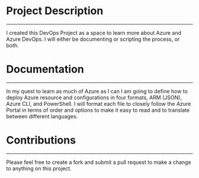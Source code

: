 # Project Description
---
I created this DevOps Project as a space to learn more about Azure and Azure DevOps. I will either be documenting or scripting the process, or both. 

# Documentation
---
In my quest to learn as much of Azure as I can I am going to define how to deploy Azure resource and configurations in four formats, ARM (JSON), Azure CLI, and PowerShell. I will format each file to closely follow the Azure Portal in terms of order and options to make it easy to read and to translate between different languages.

# Contributions
---
Please feel free to create a fork and submit a pull request to make a change to anything on this project.